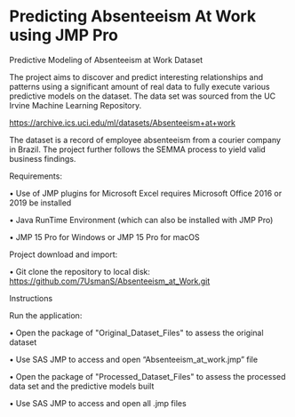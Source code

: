 # Predicting Absenteeism At Work using JMP Pro
Predictive Modeling of Absenteeism at Work Dataset

The project aims to discover and predict interesting relationships and patterns using a significant amount of real data to fully execute various predictive models on the dataset. The data set was sourced from the UC Irvine Machine Learning Repository. 

https://archive.ics.uci.edu/ml/datasets/Absenteeism+at+work

The dataset is a record of employee absenteeism from a courier company in Brazil. The project further follows the SEMMA process to yield valid business findings.  


Requirements:

•	Use of JMP plugins for Microsoft Excel requires Microsoft Office 2016 or 2019 be installed

•	Java RunTime Environment (which can also be installed with JMP Pro)

•	JMP 15 Pro for Windows or JMP 15 Pro for macOS 


Project download and import:

•	Git clone the repository to local disk: https://github.com/7UsmanS/Absenteeism_at_Work.git


Instructions


Run the application:


•	Open the package of "Original_Dataset_Files" to assess the original dataset 

•	Use SAS JMP to access and open “Absenteeism_at_work.jmp” file

•	Open the package of "Processed_Dataset_Files" to assess the processed data set and the predictive models built

•	Use SAS JMP to access and open all .jmp files
